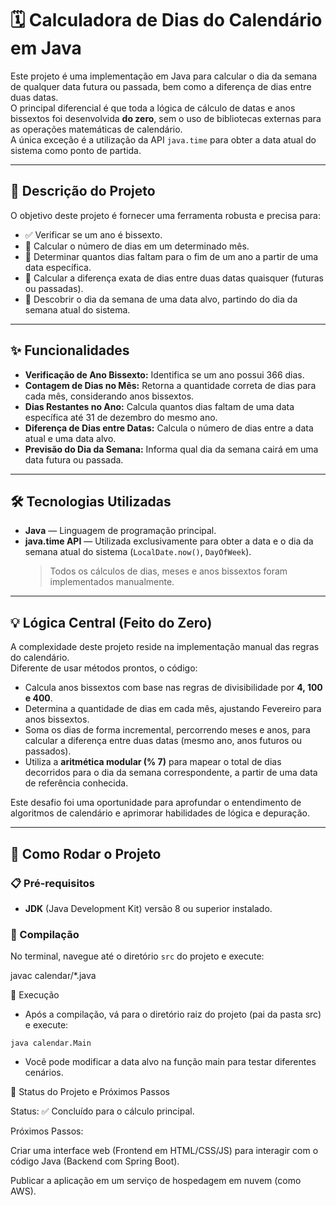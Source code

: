 # 🗓️ Calculadora de Dias do Calendário em Java

Este projeto é uma implementação em Java para calcular o dia da semana de qualquer data futura ou passada, bem como a diferença de dias entre duas datas.  
O principal diferencial é que toda a lógica de cálculo de datas e anos bissextos foi desenvolvida **do zero**, sem o uso de bibliotecas externas para as operações matemáticas de calendário.  
A única exceção é a utilização da API `java.time` para obter a data atual do sistema como ponto de partida.

---

## 🚀 Descrição do Projeto

O objetivo deste projeto é fornecer uma ferramenta robusta e precisa para:

- ✅ Verificar se um ano é bissexto.  
- 📅 Calcular o número de dias em um determinado mês.  
- 📆 Determinar quantos dias faltam para o fim de um ano a partir de uma data específica.  
- 🔄 Calcular a diferença exata de dias entre duas datas quaisquer (futuras ou passadas).  
- 📌 Descobrir o dia da semana de uma data alvo, partindo do dia da semana atual do sistema.

---

## ✨ Funcionalidades

- **Verificação de Ano Bissexto:** Identifica se um ano possui 366 dias.  
- **Contagem de Dias no Mês:** Retorna a quantidade correta de dias para cada mês, considerando anos bissextos.  
- **Dias Restantes no Ano:** Calcula quantos dias faltam de uma data específica até 31 de dezembro do mesmo ano.  
- **Diferença de Dias entre Datas:** Calcula o número de dias entre a data atual e uma data alvo.  
- **Previsão do Dia da Semana:** Informa qual dia da semana cairá em uma data futura ou passada.

---

## 🛠️ Tecnologias Utilizadas

- **Java** — Linguagem de programação principal.  
- **java.time API** — Utilizada exclusivamente para obter a data e o dia da semana atual do sistema (`LocalDate.now()`, `DayOfWeek`).  
  > Todos os cálculos de dias, meses e anos bissextos foram implementados manualmente.

---

## 💡 Lógica Central (Feito do Zero)

A complexidade deste projeto reside na implementação manual das regras do calendário.  
Diferente de usar métodos prontos, o código:

- Calcula anos bissextos com base nas regras de divisibilidade por **4, 100 e 400**.  
- Determina a quantidade de dias em cada mês, ajustando Fevereiro para anos bissextos.  
- Soma os dias de forma incremental, percorrendo meses e anos, para calcular a diferença entre duas datas (mesmo ano, anos futuros ou passados).  
- Utiliza a **aritmética modular (% 7)** para mapear o total de dias decorridos para o dia da semana correspondente, a partir de uma data de referência conhecida.

Este desafio foi uma oportunidade para aprofundar o entendimento de algoritmos de calendário e aprimorar habilidades de lógica e depuração.

---

## 🚀 Como Rodar o Projeto

### 📋 Pré-requisitos
- **JDK** (Java Development Kit) versão 8 ou superior instalado.

### 🔹 Compilação
No terminal, navegue até o diretório `src` do projeto e execute:

javac calendar/*.java


🔹 Execução
- Após a compilação, vá para o diretório raiz do projeto (pai da pasta src) e execute:

```java calendar.Main```

- Você pode modificar a data alvo na função main para testar diferentes cenários.

🚧 Status do Projeto e Próximos Passos

Status: ✅ Concluído para o cálculo principal.

Próximos Passos:

Criar uma interface web (Frontend em HTML/CSS/JS) para interagir com o código Java (Backend com Spring Boot).

Publicar a aplicação em um serviço de hospedagem em nuvem (como AWS).
